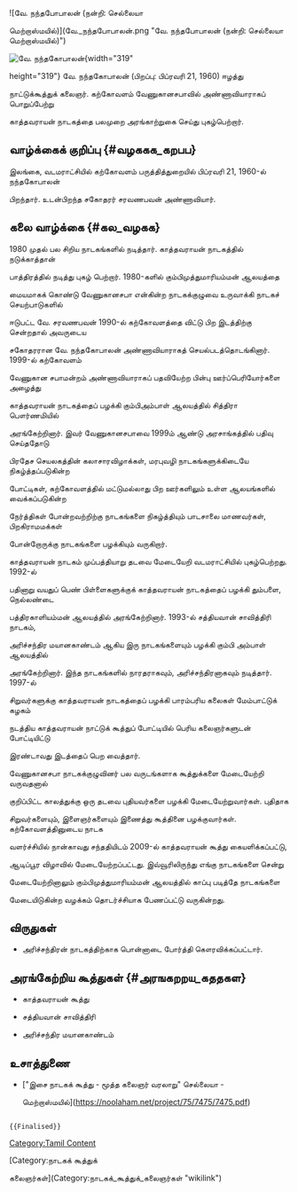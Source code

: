 ![வே. நந்தபோபாலன் (நன்றி: செல்லையா
மெற்றாஸ்மயில்)](வே._நந்தபோபாலன்.png "வே. நந்தபோபாலன் (நன்றி: செல்லையா மெற்றாஸ்மயில்)")
![வே. நந்தகோபாலன்](வே._நந்தகோபாலன்.jpg "வே. நந்தகோபாலன்"){width="319"
height="319"} வே. நந்தகோபாலன் (பிறப்பு: பிப்ரவரி 21, 1960) ஈழத்து
நாட்டுக்கூத்துக் கலைஞர். கற்கோவளம் வேணுகானசபாவில் அண்ணாவியாராகப் பொறுப்பேற்று
காத்தவராயன் நாடகத்தை பலமுறை அரங்காற்றுகை செய்து புகழ்பெற்றார்.

## வாழ்க்கைக் குறிப்பு {#வழககக_கறபப}

இலங்கை, வடமராட்சியில் கற்கோவளம் பருத்தித்துறையில் பிப்ரவரி 21, 1960-ல் நந்தகோபாலன்
பிறந்தார். உடன்பிறந்த சகோதரர் சரவணபவன் அண்ணாவியார்.

## கலை வாழ்க்கை {#கல_வழகக}

1980 முதல் பல சிறிய நாடகங்களில் நடித்தார். காத்தவராயன் நாடகத்தில் நடுக்காத்தான்
பாத்திரத்தில் நடித்து புகழ் பெற்றார். 1980-களில் கும்பிமுத்துமாரியம்மன் ஆலயத்தை
மையமாகக் கொண்டு வேணுகானசபா என்கின்ற நாடகக்குழுவை உருவாக்கி நாடகச் செயற்பாடுகளில்
ஈடுபட்ட வே. சரவணபவன் 1990-ல் கற்கோவளத்தை விட்டு பிற இடத்திற்கு சென்றதால் அவருடைய
சகோதரரான வே. நந்தகோபாலன் அண்ணாவியாராகத் செயல்படத்தொடங்கினார். 1999-ல் கற்கோவளம்
வேணுகான சபாமன்றம் அண்ணாவியாராகப் பதவியேற்ற பின்பு ஊர்ப்பெரியோர்களை அழைத்து
காத்தவராயன் நாடகத்தைப் பழக்கி கும்பிஅம்பாள் ஆலயத்தில் சித்திரா பௌர்ணமியில்
அரங்கேற்றினார். இவர் வேணுகானசபாவை 1999ம் ஆண்டு அரசாங்கத்தில் பதிவு செய்ததோடு
பிரதேச செயலகத்தின் கலாசாரவிழாக்கள், மரபுவழி நாடகங்களுக்கிடையே நிகழ்த்தப்படுகின்ற
போட்டிகள், கற்கோவளத்தில் மட்டுமல்லாது பிற ஊர்களிலும் உள்ள ஆலயங்களில் வைக்கப்படுகின்ற
நேர்த்திகள் போன்றவற்றிற்கு நாடகங்களை நிகழ்த்தியும் பாடசாலை மாணவர்கள், பிறகிராமமக்கள்
போன்றோருக்கு நாடகங்களை பழக்கியும் வருகிறார்.

காத்தவராயன் நாடகம் முப்பத்தியாறு தடவை மேடையேறி வடமராட்சியில் புகழ்பெற்றது. 1992-ல்
பதினாறு வயதுப் பெண் பிள்ளைகளுக்குக் காத்தவராயன் நாடகத்தைப் பழக்கி தும்பளை, நெல்லண்டை
பத்திரகாளியம்மன் ஆலயத்தில் அரங்கேற்றினார். 1993-ல் சத்தியவான் சாவித்திரி நாடகம்,
அரிச்சந்திர மயானகாண்டம் ஆகிய இரு நாடகங்களையும் பழக்கி கும்பி அம்பாள் ஆலயத்தில்
அரங்கேற்றினார். இந்த நாடகங்களில் நாரதராகவும், அரிச்சந்திரனாகவும் நடித்தார். 1997-ல்
சிறுவர்களுக்கு காத்தவராயன் நாடகத்தைப் பழக்கி பாரம்பரிய கலைகள் மேம்பாட்டுக் கழகம்
நடத்திய காத்தவராயன் நாட்டுக் கூத்துப் போட்டியில் பெரிய கலைஞர்களுடன் போட்டியிட்டு
இரண்டாவது இடத்தைப் பெற வைத்தார்.

வேணுகானசபா நாடகக்குழுவினர் பல வருடங்களாக கூத்துக்களை மேடையேற்றி வருவதனால்
குறிப்பிட்ட காலத்துக்கு ஒரு தடவை புதியவர்களை பழக்கி மேடையேற்றுவார்கள். புதிதாக
சிறுவர்களையும், இளைஞர்களையும் இணைத்து கூத்தினை பழக்குவார்கள். கற்கோவளத்தினுடைய நாடக
வளர்ச்சியில் நான்காவது சந்ததியிடம் 2009-ல் காத்தவராயன் கூத்து கையளிக்கப்பட்டு,
ஆடிப்பூர விழாவில் மேடையேற்றப்பட்டது. இவ்வூரிலிருந்து எங்கு நாடகங்களை சென்று
மேடையேற்றினாலும் கும்பிமுத்துமாரியம்மன் ஆலயத்தில் காப்பு படித்தே நாடகங்களை
மேடையிடுகின்ற வழக்கம் தொடர்ச்சியாக பேணப்பட்டு வருகின்றது.

## விருதுகள்

-   அரிச்சந்திரன் நாடகத்திற்காக பொன்னாடை போர்த்தி கௌரவிக்கப்பட்டார்.

## அரங்கேற்றிய கூத்துகள் {#அரஙகறறய_கததகள}

-   காத்தவராயன் கூத்து
-   சத்தியவான் சாவித்திரி
-   அரிச்சந்திர மயானகாண்டம்

## உசாத்துணை

-   [\"இசை நாடகக் கூத்து - மூத்த கலைஞர் வரலாறு\" செல்லையா -
    மெற்றாஸ்மயில்](https://noolaham.net/project/75/7475/7475.pdf)

```{=mediawiki}
{{Finalised}}
```
[Category:Tamil Content](Category:Tamil_Content "wikilink")
[Category:நாடகக் கூத்துக்
கலைஞர்கள்](Category:நாடகக்_கூத்துக்_கலைஞர்கள் "wikilink")
